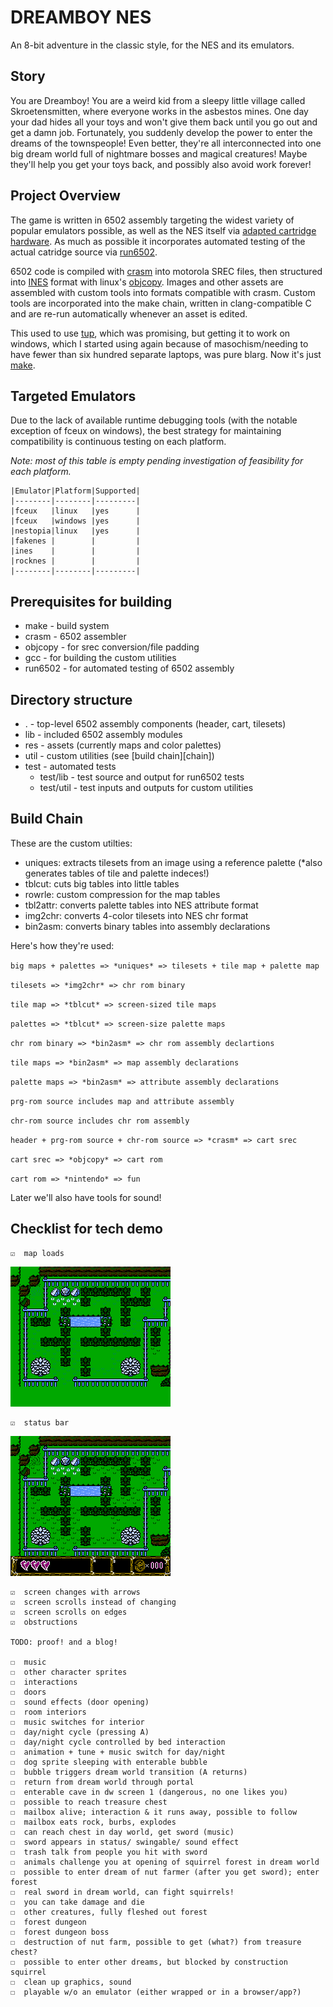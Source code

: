 # DREAMBOY NES

An 8-bit adventure in the classic style, for the NES and its emulators.

## Story

You are Dreamboy! You are a weird kid from a sleepy little village called
Skroetensmitten, where everyone works in the asbestos mines. One day your dad
hides all your toys and won't give them back until you go out and get a damn
job. Fortunately, you suddenly develop the power to enter the dreams of the
townspeople! Even better, they're all interconnected into one big dream world
full of nightmare bosses and magical creatures! Maybe they'll help you get your
toys back, and possibly also avoid work forever!

## Project Overview

The game is written in 6502 assembly targeting the widest variety of popular
emulators possible, as well as the NES itself via [adapted cartridge
hardware][retro_usb]. As much as possible it incorporates automated testing of
the actual catridge source via [run6502][lib6502].

6502 code is compiled with [crasm][crasm] into motorola SREC files, then
structured into [INES][ines] format with linux's [objcopy][objcopy]. Images and
other assets are assembled with custom tools into formats compatible with crasm.
Custom tools are incorporated into the make chain, written in clang-compatible C
and are re-run automatically whenever an asset is edited.

This used to use [tup][tup], which was promising, but getting it to work on
windows, which I started using again because of masochism/needing to have fewer
than six hundred separate laptops, was pure blarg. Now it's just [make][make].

  [retro_usb]: http://www.retrousb.com/product_info.php?products_id=34
  [lib6502]: http://piumarta.com/software/lib6502/
  [crasm]: http://crasm.sourceforge.net/crasm.html 
  [ines]: http://wiki.nesdev.com/w/index.php/INES
  [objcopy]: http://linux.die.net/man/1/objcopy
  [tup]: http://gittup.org/tup/ 
  [make]: https://www.gnu.org/software/make/

## <a name="targets">Targeted Emulators</a>

Due to the lack of available runtime debugging tools (with the notable exception
of fceux on windows), the best strategy for maintaining compatibility is
continuous testing on each platform.

*Note: most of this table is empty pending investigation of feasibility for each
platform.*

```
|Emulator|Platform|Supported|  
|--------|--------|---------|   
|fceux   |linux   |yes      |   
|fceux   |windows |yes      |   
|nestopia|linux   |yes      |   
|fakenes |        |         |   
|ines    |        |         |   
|rocknes |        |         |   
|--------|--------|---------|  
```

## Prerequisites for building

* make - build system
* crasm - 6502 assembler
* objcopy - for srec conversion/file padding
* gcc - for building the custom utilities
* run6502 - for automated testing of 6502 assembly

## Directory structure

* . - top-level 6502 assembly components (header, cart, tilesets)
* lib - included 6502 assembly modules
* res - assets (currently maps and color palettes)
* util - custom utilities (see [build chain][chain])
* test - automated tests
    * test/lib - test source and output for run6502 tests
    * test/util - test inputs and outputs for custom utilities

## <a name="chain">Build Chain</a>

These are the custom utilties:

* uniques: extracts tilesets from an image using a reference palette
    (*also generates tables of tile and palette indeces!)
* tblcut: cuts big tables into little tables
* rowrle: custom compression for the map tables
* tbl2attr: converts palette tables into NES attribute format
* img2chr: converts 4-color tilesets into NES chr format
* bin2asm: converts binary tables into assembly declarations

Here's how they're used:

`big maps + palettes => *uniques* => tilesets + tile map + palette map`

`tilesets => *img2chr* => chr rom binary`

`tile map => *tblcut* => screen-sized tile maps`

`palettes => *tblcut* => screen-size palette maps`

`chr rom binary => *bin2asm* => chr rom assembly declartions`

`tile maps => *bin2asm* => map assembly declarations`

`palette maps => *bin2asm* => attribute assembly declarations`

`prg-rom source includes map and attribute assembly`

`chr-rom source includes chr rom assembly`

`header + prg-rom source + chr-rom source => *crasm* => cart srec`

`cart srec => *objcopy* => cart rom`

`cart rom => *nintendo* => fun`

Later we'll also have tools for sound!

## Checklist for tech demo

```
☑  map loads  
```

![map-load-shot](doc/map-load-shot.png)

```
☑  status bar  
```

![status-bar-shot](doc/status-bar-shot.png)

```
☑  screen changes with arrows  
☑  screen scrolls instead of changing  
☑  screen scrolls on edges  
☑  obstructions  

TODO: proof! and a blog!

☐  music  
☐  other character sprites  
☐  interactions  
☐  doors  
☐  sound effects (door opening)  
☐  room interiors  
☐  music switches for interior  
☐  day/night cycle (pressing A)  
☐  day/night cycle controlled by bed interaction  
☐  animation + tune + music switch for day/night  
☐  dog sprite sleeping with enterable bubble  
☐  bubble triggers dream world transition (A returns)  
☐  return from dream world through portal  
☐  enterable cave in dw screen 1 (dangerous, no one likes you)  
☐  possible to reach treasure chest  
☐  mailbox alive; interaction & it runs away, possible to follow  
☐  mailbox eats rock, burbs, explodes  
☐  can reach chest in day world, get sword (music)  
☐  sword appears in status/ swingable/ sound effect  
☐  trash talk from people you hit with sword  
☐  animals challenge you at opening of squirrel forest in dream world  
☐  possible to enter dream of nut farmer (after you get sword); enter forest  
☐  real sword in dream world, can fight squirrels!  
☐  you can take damage and die  
☐  other creatures, fully fleshed out forest  
☐  forest dungeon  
☐  forest dungeon boss  
☐  destruction of nut farm, possible to get (what?) from treasure chest?  
☐  possible to enter other dreams, but blocked by construction squirrel  
☐  clean up graphics, sound
☐  playable w/o an emulator (either wrapped or in a browser/app?)  
```
